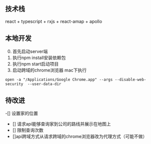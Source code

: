 ## 技术栈
react + typescript + rxjs + react-amap + apollo
## 本地开发
0. 首先启动server端
1. 执行npm install安装依赖包
2. 执行npm start启动项目
3. 启动跨域的chrome浏览器
mac下执行
```
open -a "/Applications/Google Chrome.app" --args --disable-web-security  --user-data-dir
```
## 待改进
-[] 设置家的位置
- [] 请求api能够查询家到公司的路线并展示在地图上
- [] 限制查询次数
- []api跨域方式从请求跨域的chrome浏览器改为代理方式（可能不做）
